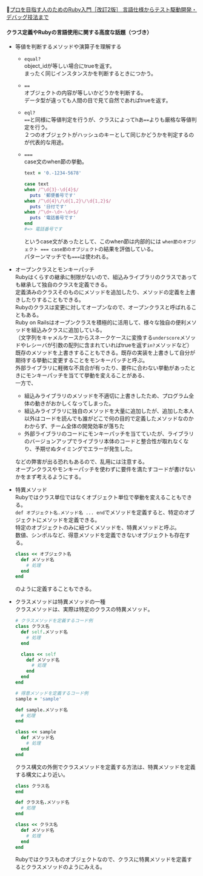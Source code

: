 
📖[プロを目指す人のためのRuby入門［改訂2版］ 言語仕様からテスト駆動開発・デバッグ技法まで](https://gihyo.jp/book/2021/978-4-297-12437-3)

#### クラス定義やRubyの言語使用に関する高度な話題（つづき）

- 等値を判断するメソッドや演算子を理解する  
  - `equal?`  
    object_idが等しい場合にtrueを返す。  
    まったく同じインスタンスかを判断するときにつかう。  
  
  - `==`  
    オブジェクトの内容が等しいかどうかを判断する。  
    データ型が違っても人間の目で見て自然であればtrueを返す。  
  
  - `eql?`  
    `==`と同様に等値判定を行うが、クラスによってhあ`==`よりも厳格な等値判定を行う。  
    ２つのオブジェクトがハッシュのキーとして同じかどうかを判定するのが代表的な用途。  
  
  - `===`  
    case文のwhen節の挙動。  
    ```ruby
    text = '0.-1234-5678'

    case text
    when /^\d{3}-\d{4}$/
      puts '郵便番号です'
    when /^\d{4}\/\d{1,2}\/\d{1,2}$/
      puts '日付です'
    when /^\d+-\d+-\d+$/
      puts '電話番号です'
    end
    #=> 電話番号です
    ```
    というcase文があったとして、このwhen節は内部的には `when節のオブジェクト === case節のオブジェクト`の結果を評価している。  
    パターンマッチでも`===`は使われる。  

- オープンクラスとモンキーパッチ  
  Rubyはくらすの継承に制限がないので、組込みライブラリのクラスであっても継承して独自のクラスを定義できる。  
  定義済みのクラスそのものにメソッドを追加したり、メソッドの定義を上書きしたりすることもできる。  
  Rubyのクラスは変更に対してオープンなので、オープンクラスと呼ばれることもある。  
  Ruby on Railsはオープンクラスを積極的に活用して、様々な独自の便利メソッドを組込みクラスに追加している。  
  （文字列をキャメルケースからスネークケースに変換する`underscore`メソッドやレシーバが引数の配列に含まれていればtrueを返す`in?`メソッドなど）  
  既存のメソッドを上書きすることもできる。既存の実装を上書きして自分が期待する挙動に変更することをモンキーパッチと呼ぶ。  
  外部ライブラリに軽微な不具合が有ったり、要件に合わない挙動があったときにモンキーパッチを当てて挙動を変えることがある、  
  一方で、
  - 組込みライブラリのメソッドを不適切に上書きしたため、プログラム全体の動きがおかしくなってしまった。
  - 組込みライブラリに独自のメソッドを大量に追加したが、追加した本人以外はコードを読んでも誰がどこで何の目的で定義したメソッドなのかわからず、チーム全体の開発効率が落ちた
  - 外部ライブラリのコードにモンキーパッチを当てていたが、ライブラリのバージョンアップでライブラリ本体のコードと整合性が取れなくなり、予期せぬタイミングでエラーが発生した。
  
  などの弊害が出る恐れもあるので、乱用には注意する。  
  オープンクラスやモンキーパッチを使わずに要件を満たすコードが書けないかをまず考えるようにする。  

- 特異メソッド  
  Rubyではクラス単位ではなくオブジェクト単位で挙動を変えることもできる。  
  `def オブジェクト名.メソッド名 ... end`でメソッドを定義すると、特定のオブジェクトにメソッドを定義できる。  
  特定のオブジェクトのみに紐づくメソッドを、特異メソッドと呼ぶ。  
  数値、シンボルなど、得意メソッドを定義できないオブジェクトも存在する。  
  ```ruby
  class << オブジェクト名
    def メソッド名
      # 処理
    end
  end
  ```
  のように定義することもできる。  

- クラスメソッドは特異メソッドの一種  
  クラスメソッドは、実際は特定のクラスの特異メソッド。  
  ```ruby
  # クラスメソッドを定義するコード例
  class クラス名
    def self.メソッド名
      # 処理
    end

    class << self
      def メソッド名
        # 処理
      end
    end
  end

  # 得意メソッドを定義するコード例
  sample = 'sample'

  def sample.メソッド名
    # 処理
  end

  class << sample
    def メソッド名
      # 処理
    end
  end
  ```
  クラス構文の外側でクラスメソッドを定義する方法は、特異メソッドを定義する構文により近い。  
  ```ruby
  class クラス名
  end

  def クラス名.メソッド名
    # 処理
  end

  class << クラス名
    def メソッド名
      # 処理
    end
  end
  ```
  Rubyではクラスものオブジェクトなので、クラスに特異メソッドを定義するとクラスメソッドのようにみえる。

